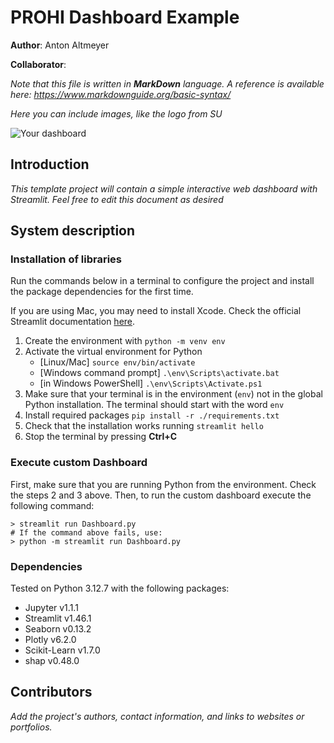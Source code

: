 # PROHI Dashboard Example

**Author**: Anton Altmeyer
<!-- As main author, do not write anything in the line below.
The collaborator will edit the line below in GitHub -->
**Collaborator**:

_Note that this file is written in **MarkDown** language. A reference is available here: <https://www.markdownguide.org/basic-syntax/>_

_Here you can include images, like the logo from SU_

![Your dashboard](./assets/project-logo.jpg)

## Introduction

_This template project will contain a simple interactive web dashboard with Streamlit. Feel free to edit this document as desired_

## System description

### Installation of libraries

Run the commands below in a terminal to configure the project and install the package dependencies for the first time.

If you are using Mac, you may need to install Xcode. Check the official Streamlit documentation [here](https://docs.streamlit.io/get-started/installation/command-line#prerequisites).

1. Create the environment with `python -m venv env`
2. Activate the virtual environment for Python
   - [Linux/Mac] `source env/bin/activate` 
   - [Windows command prompt] `.\env\Scripts\activate.bat` 
   - [in Windows PowerShell] `.\env\Scripts\Activate.ps1`
3. Make sure that your terminal is in the environment (`env`) not in the global Python installation. The terminal should start with the word `env`
4. Install required packages `pip install -r ./requirements.txt`
5. Check that the installation works running `streamlit hello`
6. Stop the terminal by pressing **Ctrl+C**

### Execute custom Dashboard

First, make sure that you are running Python from the environment. Check the steps 2 and 3 above. Then, to run the custom dashboard execute the following command:

```
> streamlit run Dashboard.py
# If the command above fails, use:
> python -m streamlit run Dashboard.py
```

### Dependencies

Tested on Python 3.12.7 with the following packages:
  - Jupyter v1.1.1
  - Streamlit v1.46.1
  - Seaborn v0.13.2
  - Plotly v6.2.0
  - Scikit-Learn v1.7.0
  - shap v0.48.0

## Contributors

_Add the project's authors, contact information, and links to websites or portfolios._
